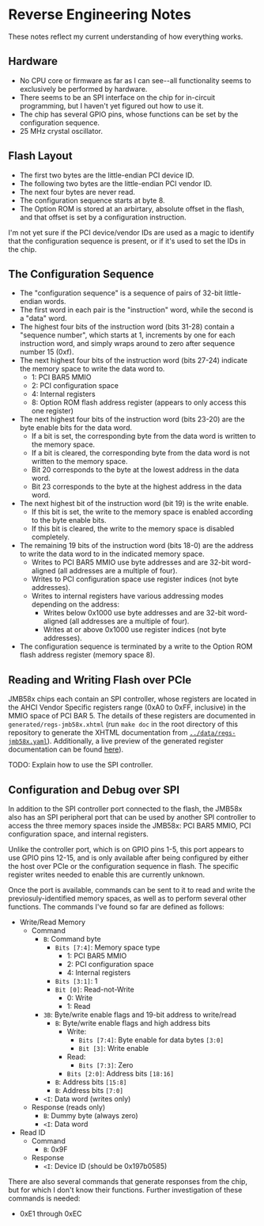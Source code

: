# Reverse Engineering Notes

These notes reflect my current understanding of how everything works.


## Hardware

- No CPU core or firmware as far as I can see--all functionality seems to
  exclusively be performed by hardware.
- There seems to be an SPI interface on the chip for in-circuit programming, but
  I haven't yet figured out how to use it.
- The chip has several GPIO pins, whose functions can be set by the
  configuration sequence.
- 25 MHz crystal oscillator.


## Flash Layout

- The first two bytes are the little-endian PCI device ID.
- The following two bytes are the little-endian PCI vendor ID.
- The next four bytes are never read.
- The configuration sequence starts at byte 8.
- The Option ROM is stored at an arbirtary, absolute offset in the flash, and
  that offset is set by a configuration instruction.

I'm not yet sure if the PCI device/vendor IDs are used as a magic to identify
that the configuration sequence is present, or if it's used to set the IDs in
the chip.


## The Configuration Sequence

- The "configuration sequence" is a sequence of pairs of 32-bit little-endian
  words.
- The first word in each pair is the "instruction" word, while the second is a
  "data" word.
- The highest four bits of the instruction word (bits 31-28) contain a
  "sequence number", which starts at 1, increments by one for each instruction
  word, and simply wraps around to zero after sequence number 15 (0xf).
- The next highest four bits of the instruction word (bits 27-24) indicate the
  memory space to write the data word to.
  - 1: PCI BAR5 MMIO
  - 2: PCI configuration space
  - 4: Internal registers
  - 8: Option ROM flash address register (appears to only access this one
    register)
- The next highest four bits of the instruction word (bits 23-20) are the byte
  enable bits for the data word.
  - If a bit is set, the corresponding byte from the data word is written to the
    memory space.
  - If a bit is cleared, the corresponding byte from the data word is not
    written to the memory space.
  - Bit 20 corresponds to the byte at the lowest address in the data word.
  - Bit 23 corresponds to the byte at the highest address in the data word.
- The next highest bit of the instruction word (bit 19) is the write enable.
  - If this bit is set, the write to the memory space is enabled according to
    the byte enable bits.
  - If this bit is cleared, the write to the memory space is disabled
    completely.
- The remaining 19 bits of the instruction word (bits 18-0) are the address to
  write the data word to in the indicated memory space.
  - Writes to PCI BAR5 MMIO use byte addresses and are 32-bit word-aligned (all
    addresses are a multiple of four).
  - Writes to PCI configuration space use register indices (not byte addresses).
  - Writes to internal registers have various addressing modes depending on the
    address:
    - Writes below 0x1000 use byte addresses and are 32-bit word-aligned (all
      addresses are a multiple of four).
    - Writes at or above 0x1000 use register indices (not byte addresses).
- The configuration sequence is terminated by a write to the Option ROM flash
  address register (memory space 8).


## Reading and Writing Flash over PCIe

JMB58x chips each contain an SPI controller, whose registers are located in the
AHCI Vendor Specific registers range (0xA0 to 0xFF, inclusive) in the MMIO space
of PCI BAR 5. The details of these registers are documented in
`generated/regs-jmb58x.xhtml` (run `make doc` in the root directory of this
repository to generate the XHTML documentation from
[`../data/regs-jmb58x.yaml`](../data/regs-jmb58x.yaml)). Additionally, a live
preview of the generated register documentation can be found
[here][htmlpreview]).

TODO: Explain how to use the SPI controller.


## Configuration and Debug over SPI

In addition to the SPI controller port connected to the flash, the JMB58x also
has an SPI peripheral port that can be used by another SPI controller to access
the three memory spaces inside the JMB58x: PCI BAR5 MMIO, PCI configuration
space, and internal registers.

Unlike the controller port, which is on GPIO pins 1-5, this port appears to use
GPIO pins 12-15, and is only available after being configured by either the host
over PCIe or the configuration sequence in flash. The specific register writes
needed to enable this are currently unknown.

Once the port is available, commands can be sent to it to read and write the
previosuly-identified memory spaces, as well as to perform several other
functions. The commands I've found so far are defined as follows:

- Write/Read Memory
  - Command
    - `B`: Command byte
      - `Bits [7:4]`: Memory space type
        - 1: PCI BAR5 MMIO
        - 2: PCI configuration space
        - 4: Internal registers
      - `Bits [3:1]`: 1
      - `Bit [0]`: Read-not-Write
        - 0: Write
        - 1: Read
    - `3B`: Byte/write enable flags and 19-bit address to write/read
      - `B`: Byte/write enable flags and high address bits
        - Write:
          - `Bits [7:4]`: Byte enable for data bytes `[3:0]`
          - `Bit [3]`: Write enable
        - Read:
          - `Bits [7:3]`: Zero
        - `Bits [2:0]`: Address bits `[18:16]`
      - `B`: Address bits `[15:8]`
      - `B`: Address bits `[7:0]`
    - `<I`: Data word (writes only)
  - Response (reads only)
    - `B`: Dummy byte (always zero)
    - `<I`: Data word
- Read ID
  - Command
    - `B`: 0x9F
  - Response
    - `<I`: Device ID (should be 0x197b0585)

There are also several commands that generate responses from the chip, but for
which I don't know their functions. Further investigation of these commands is
needed:

- 0xE1 through 0xEC


[htmlpreview]: https://htmlpreview.github.io/?https://github.com/cyrozap/jmb58x-re/blob/master/tools/doc-preview.html

